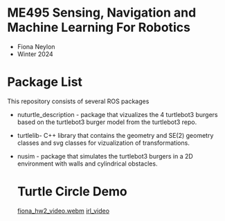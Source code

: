 # ME495 Sensing, Navigation and Machine Learning For Robotics
* Fiona Neylon
* Winter 2024
# Package List
This repository consists of several ROS packages
- nuturtle_description - package that vizualizes the 4 turtlebot3 burgers based on the turtlebot3 burger model from the turtlebot3 repo. 
- turtlelib- C++ library that contains the geometry and SE(2) geometry classes and svg classes for vizualization of transformations. 
- nusim - package that simulates the turtlebot3 burgers in a 2D environment with walls and cylindrical obstacles.

  # Turtle Circle Demo
  [fiona_hw2_video.webm](https://github.com/ME495-Navigation/slam-project-Fneylon/assets/116540591/7742d568-0c1d-4e96-8c2f-67c4b1c6248b)
  [irl_video](https://github.com/ME495-Navigation/slam-project-Fneylon/assets/117234679/fc96272c-cef4-4756-96dc-5a1cae63c692)
